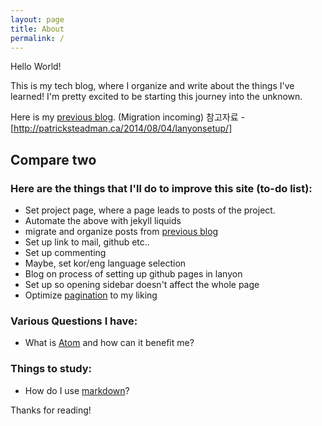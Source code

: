 ```yaml
---
layout: page
title: About
permalink: /
---
```


<p class="message">
  Hello World!
</p>

This is my tech blog, where I organize and write about the things I've learned! I'm pretty excited to be starting this journey into the unknown.

Here is my [previous blog](https://blog.naver.com/kevin991125). (Migration incoming)
참고자료 - [http://patricksteadman.ca/2014/08/04/lanyonsetup/]
## Compare two #
### Here are the things that I'll do to improve this site (to-do list):
* Set project page, where a page leads to posts of the project.
* Automate the above with jekyll liquids
* migrate and organize posts from [previous blog](https://blog.naver.com/kevin991125)
* Set up link to mail, github etc..
* Set up commenting
* Maybe, set kor/eng language selection
* Blog on process of setting up github pages in lanyon
* Set up so opening sidebar doesn't affect the whole page
* Optimize [pagination](https://jekyllrb.com/docs/variables/#paginator) to my liking

### Various Questions I have:
* What is [Atom](https://atom.io/) and how can it benefit me?

### Things to study:
* How do I use [markdown](https://guides.github.com/features/mastering-markdown/)?

Thanks for reading!
